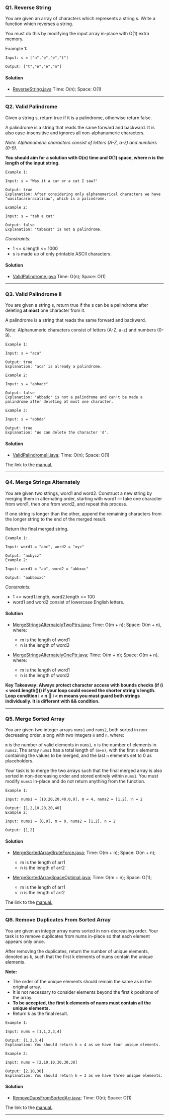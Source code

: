### Q1. Reverse String

You are given an array of characters which represents a string s. Write a function which reverses a string.

You must do this by modifying the input array in-place with O(1) extra memory.

Example 1:

````
Input: s = ["n","e","e","t"]

Output: ["t","e","e","n"]
````

#### Solution

- [ReverseString.java](ReverseString/ReverseString.java)
  Time: O(n); Space: O(1)

------

### Q2. Valid Palindrome

Given a string s, return true if it is a palindrome, otherwise return false.

A palindrome is a string that reads the same forward and backward. It is also case-insensitive and ignores all non-alphanumeric characters.

<i>Note: Alphanumeric characters consist of letters (A-Z, a-z) and numbers (0-9).</i>

**You should aim for a solution with O(n) time and O(1) space, where n is the length of the input string.**

````
Example 1:

Input: s = "Was it a car or a cat I saw?"

Output: true
Explanation: After considering only alphanumerical characters we have "wasitacaroracatisaw", which is a palindrome.

Example 2:

Input: s = "tab a cat"

Output: false
Explanation: "tabacat" is not a palindrome.
````

<i>Constraints:</i>

- 1 <= s.length <= 1000
- s is made up of only printable ASCII characters.

#### Solution

- [ValidPalindrome.java](ValidPalindrome/ValidPalindrome.java)
  Time: O(n); Space: O(1)

----------

### Q3. Valid Palindrome II

You are given a string s, return true if the s can be a palindrome after deleting **at most** one character from it.

A palindrome is a string that reads the same forward and backward.

Note: Alphanumeric characters consist of letters (A-Z, a-z) and numbers (0-9).

````
Example 1:

Input: s = "aca"

Output: true
Explanation: "aca" is already a palindrome.

Example 2:

Input: s = "abbadc"

Output: false
Explanation: "abbadc" is not a palindrome and can't be made a palindrome after deleting at most one character.

Example 3:

Input: s = "abbda"

Output: true
Explanation: "We can delete the character 'd'.
````

#### Solution
- [ValidPalindromeII.java](ValidPalindromeII/ValidPalindromeII.java);
  Time: O(n); Space: O(1)

The link to the [manual.](https://drive.google.com/file/d/1uXIfNjumV-PRlUTPyHiJ3S8rLQYuGf_Y/view?usp=sharing)

----------

### Q4. Merge Strings Alternately

You are given two strings, word1 and word2. Construct a new string by merging them in alternating order, starting with word1 — take one character from word1, then one from word2, and repeat this process.

If one string is longer than the other, append the remaining characters from the longer string to the end of the merged result.

Return the final merged string.

````
Example 1:

Input: word1 = "abc", word2 = "xyz"

Output: "axbycz"
Example 2:

Input: word1 = "ab", word2 = "abbxxc"

Output: "aabbbxxc"
````

<i>Constraints:</i>

- 1 <= word1.length, word2.length <= 100
- word1 and word2 consist of lowercase English letters.

#### Solution

- [MergeStringsAlternatelyTwoPtrs.java](MergeSringsAlternately/MergeStringsAlternatelyTwoPtrs.java);
  Time: O(m + n); Space: O(m + n), where:
  - m is the length of word1
  - n is the length of word2

- [MergeStringsAlternatelyOnePtr.java](MergeSringsAlternately/MergeStringsAlternatelyOnePtr.java);
  Time: O(m + n); Space: O(m + n), where:
  - m is the length of word1
  - n is the length of word2


**Key Takeaway: Always protect character access with bounds checks (if (i < word.length())) if your loop could exceed the shorter string's length. Loop condition i < n || i < m means you must guard both strings individually. It is different with && condition.**

----------

### Q5. Merge Sorted Array

You are given two integer arrays `nums1` and `nums2`, both sorted in non-decreasing order, along with two integers `m` and `n`, where:

`m` is the number of valid elements in `nums1`,
`n` is the number of elements in `nums2`.
The array `nums1` has a total length of `(m+n)`, with the first `m` elements containing the values to be merged, and the last `n` elements set to 0 as placeholders.

Your task is to merge the two arrays such that the final merged array is also sorted in non-decreasing order and stored entirely within `nums1`.
You must modify `nums1` in-place and do not return anything from the function.

````
Example 1:

Input: nums1 = [10,20,20,40,0,0], m = 4, nums2 = [1,2], n = 2

Output: [1,2,10,20,20,40]
Example 2:

Input: nums1 = [0,0], m = 0, nums2 = [1,2], n = 2

Output: [1,2]
````

#### Solution

- [MergeSortedArrayBruteForce.java](MergeSortedArray/MergeSortedArrayBruteForce.java);
  Time: O(m + n); Space: O(m + n);
  - m is the length of arr1
  - n is the length of arr2

- [MergeSortedArraySpaceOptimal.java](MergeSortedArray/MergeSortedArraySpaceOptimal.java);
  Time: O(m + n); Space: O(1);
  - m is the length of arr1
  - n is the length of arr2

The link to the [manual.](https://drive.google.com/file/d/1ciZWDS14MwfrtgFaJiHvgdzYrBBxS7m0/view?usp=sharing)

-------

### Q6. Remove Duplicates From Sorted Array

You are given an integer array nums sorted in non-decreasing order. Your task is to remove duplicates from nums in-place so that each element appears only once.

After removing the duplicates, return the number of unique elements, denoted as k, such that the first k elements of nums contain the unique elements.

**Note:**

- The order of the unique elements should remain the same as in the original array.
- It is not necessary to consider elements beyond the first k positions of the array.
- **To be accepted, the first k elements of nums must contain all the unique elements.**
- Return k as the final result.

````
Example 1:

Input: nums = [1,1,2,3,4]

Output: [1,2,3,4]
Explanation: You should return k = 4 as we have four unique elements.

Example 2:

Input: nums = [2,10,10,30,30,30]

Output: [2,10,30]
Explanation: You should return k = 3 as we have three unique elements.
````

#### Solution

- [RemoveDupsFromSortedArr.java](RemoveDuplicatesFromSortedArray/RemoveDupsFromSortedArr.java);
  Time: O(n); Space: O(1)

The link to the [manual.](https://drive.google.com/file/d/1WYlplnlo-JzYHlzHOw88yR_twTkOlHQz/view?usp=sharing)

------
